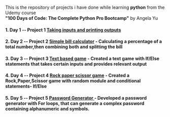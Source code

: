 This is the repository of projects i have done while learning **python** from the Udemy course<br> **"100 Days of Code: The Complete Python Pro Bootcamp"** by Angela Yu

#### 1. Day 1 -- Project 1 [ Taking inputs and printing outputs](project1.py)
#### 2. Day 2 -- Project 2 [ Simple bill calculator](Project2_simple_bill_calculator.py) - Calculating a percentage of a total number,then combining both and splitting the bill
#### 3. Day 3 -- Project 3 [ Text based game](project3_text_based_game.py) - Created a text game with If/Else statements that takes certain inputs and provides relevant output
#### 4. Day 4 -- Project 4 [ Rock paper scissor game](project4_rps_game.py) - Created a Rock,Paper,Scissor game with random module and conditional statements- If/Else 
#### 5. Day 5 -- Project 5 [ Password Generator ](project5-password-generator.py) - Developed a password generator with For loops, that can generate a complex password containing alphanumeric and symbols.

